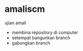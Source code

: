 # amaliscm
ujian amali
- membina repository di computer
- setempat bangunkan branch
- gabungkan branch
